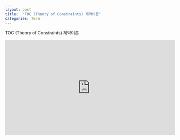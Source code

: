 ```yaml
---
layout: post
title:  "TOC (Theory of Constraints) 제약이론"
categories: Term
---
```



TOC (Theory of Constraints) 제약이론

<iframe width="560" height="315" src="https://www.youtube.com/embed/xMVYljhoWOQ" frameborder="0" allow="accelerometer; autoplay; encrypted-media; gyroscope; picture-in-picture" allowfullscreen></iframe>
